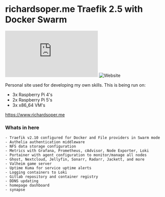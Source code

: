 # richardsoper.me Traefik 2.5 with Docker Swarm

![mozilla-obs](https://img.shields.io/mozilla-observatory/grade-score/richardsoper.me?publish)
![Website](https://img.shields.io/website?url=https%3A%2F%2Fwww.richardsoper.me)

Personal site used for developing my own skills.
This is being run on:
- 3x Raspberry Pi 4's
- 2x Raspberry Pi 5's
- 3x x86_64 VM's

https://www.richardsoper.me

### Whats in here

    - Traefik v2.10 configured for Docker and File providers in Swarm mode
    - Authelia authentication middleware
    - NFS data storage configuration 
    - Metrics with Grafana, Prometheus, cAdvisor, Node Exporter, Loki
    - Portainer with agent configuration to monitor/manage all nodes
    - Ghost, Nextcloud, Jellyfin, Sonarr, Radarr, Jackett, and more
    - Valheim game server
    - Uptime Kuma for service uptime alerts
    - Logging containers to Loki
    - Gitlab repository and container registry
    - DDNS updating
    - homepage dashboard
    - synapse
